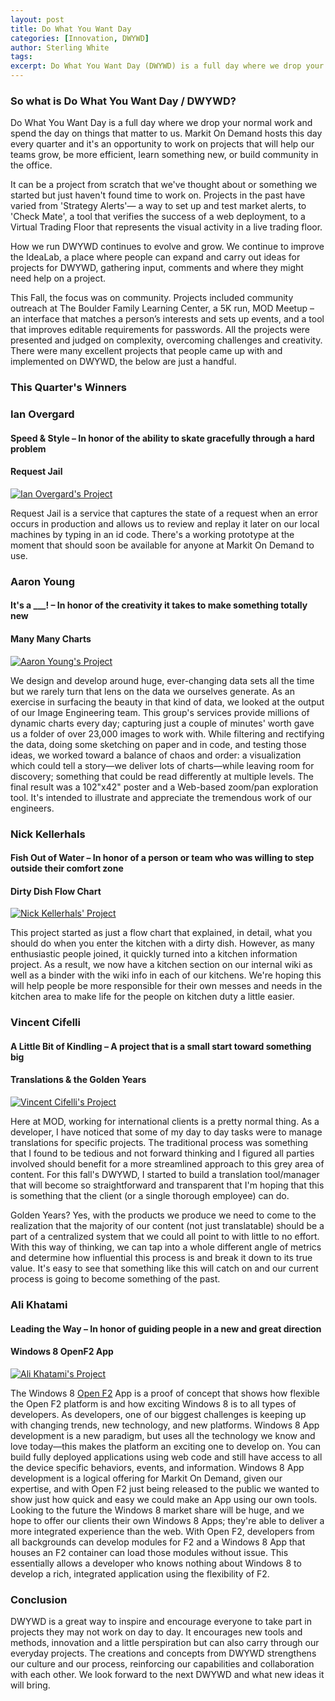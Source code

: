 ```yaml
---
layout: post
title: Do What You Want Day
categories: [Innovation, DWYWD]
author: Sterling White
tags: 
excerpt: Do What You Want Day (DWYWD) is a full day where we drop your normal work and spend the day on things that matter to us. Markit On Demand hosts this day every quarter and it's an opportunity to work on projects that will help our teams grow, be more efficient, learn something new, or build community in the office.
---
```


### So what is Do What You Want Day / DWYWD?
Do What You Want Day is a full day where we drop your normal work and spend the day on things that matter to us. Markit On Demand hosts this day every quarter and it's an opportunity to work on projects that will help our teams grow, be more efficient, learn something new, or build community in the office.

It can be a project from scratch that we've thought about or something we started but just haven't found time to work on. Projects in the past have varied from 'Strategy Alerts'— a way to set up and test market alerts, to 'Check Mate', a tool that verifies the success of a web deployment, to a Virtual Trading Floor that represents the visual activity in a live trading floor. 

How we run DWYWD continues to evolve and grow. We continue to improve the IdeaLab, a place where people can expand and carry out ideas for projects for DWYWD, gathering input, comments and where they might need help on a project.

This Fall, the focus was on community. Projects included community outreach at The Boulder Family Learning Center, a 5K run, MOD Meetup – an interface that matches a person’s interests and sets up events, and a tool that improves editable requirements for passwords. All the projects were presented and judged on complexity, overcoming challenges and creativity. There were many excellent projects that people came up with and implemented on DWYWD, the below are just a handful.

### This Quarter's Winners


### Ian Overgard
#### Speed & Style – In honor of the ability to skate gracefully through a hard problem
#### Request Jail
[![Ian Overgard's Project](media/2012/community/dwywd/ian/1@2x.png)](media/2012/community/dwywd/ian/1.png)

Request Jail is a service that captures the state of a request when an error occurs in production and allows us to review and replay it later on our local machines by typing in an id code. There's a working prototype at the moment that should soon be available for anyone at Markit On Demand to use.


### Aaron Young
#### It's a ___! – In honor of the creativity it takes to make something totally new
#### Many Many Charts
[![Aaron Young's Project](media/2012/community/dwywd/nick/1@2x.png)](media/2012/community/dwywd/nick/1.png)

We design and develop around huge, ever-changing data sets all the time but we rarely turn that lens on the data we ourselves generate. As an exercise in surfacing the beauty in that kind of data, we looked at the output of our Image Engineering team. This group's services provide millions of dynamic charts every day; capturing just a couple of minutes' worth gave us a folder of over 23,000 images to work with. While filtering and rectifying the data, doing some sketching on paper and in code, and testing those ideas, we worked toward a balance of chaos and order: a visualization which could tell a story—we deliver lots of charts—while leaving room for discovery; something that could be read differently at multiple levels. The final result was a 102"x42" poster and a Web-based zoom/pan exploration tool. It's intended to illustrate and appreciate the tremendous work of our engineers.


### Nick Kellerhals
#### Fish Out of Water – In honor of a person or team who was willing to step outside their comfort zone
#### Dirty Dish Flow Chart
[![Nick Kellerhals' Project](media/2012/community/dwywd/nick/1@2x.png)](media/2012/community/dwywd/nick/1.png)

This project started as just a flow chart that explained, in detail, what you should do when you enter the kitchen with a dirty dish. However, as many enthusiastic people joined, it quickly turned into a kitchen information project. As a result, we now have a kitchen section on our internal wiki as well as a binder with the wiki info in each of our kitchens. We're hoping this will help people be more responsible for their own messes and needs in the kitchen area to make life for the people on kitchen duty a little easier.


### Vincent Cifelli
#### A Little Bit of Kindling – A project that is a small start toward something big
#### Translations & the Golden Years
[![Vincent Cifelli's Project](media/2012/community/dwywd/vincent/1@2x.png)](media/2012/community/dwywd/vincent/1.png)

Here at MOD, working for international clients is a pretty normal thing. As a developer, I have noticed that some of my day to day tasks were to manage translations for specific projects. The traditional process was something that I found to be tedious and not forward thinking and I figured all parties involved should benefit for a more streamlined approach to this grey area of content. For this fall's DWYWD, I started to build a translation tool/manager that will become so straightforward and transparent that I'm hoping that this is something that the client (or a single thorough employee) can do. 

Golden Years? Yes, with the products we produce we need to come to the realization that the majority of our content (not just translatable) should be a part of a centralized system that we could all point to with little to no effort. With this way of thinking, we can tap into a whole different angle of metrics and determine how influential this process is and break it down to its true value. It's easy to see that something like this will catch on and our current process is going to become something of the past.


### Ali Khatami
#### Leading the Way – In honor of guiding people in a new and great direction
#### Windows 8 OpenF2 App
[![Ali Khatami's Project](media/2012/community/dwywd/ali/1@2x.png)](media/2012/community/dwywd/ali/1.png)

The Windows 8 [Open F2](http://www.openf2.org/) App is a proof of concept that shows how flexible the Open F2 platform is and how exciting Windows 8 is to all types of developers. As developers, one of our biggest challenges is keeping up with changing trends, new technology, and new platforms. Windows 8 App development is a new paradigm, but uses all the technology we know and love today—this makes the platform an exciting one to develop on. You can build fully deployed applications using web code and still have access to all the device specific behaviors, events, and information. Windows 8 App development is a logical offering for Markit On Demand, given our expertise, and with Open F2 just being released to the public we wanted to show just how quick and easy we could make an App using our own tools. Looking to the future the Windows 8 market share will be huge, and we hope to offer our clients their own Windows 8 Apps; they're able to deliver a more integrated experience than the web. With Open F2, developers from all backgrounds can develop modules for F2 and a Windows 8 App that houses an F2 container can load those modules without issue. This essentially allows a developer who knows nothing about Windows 8 to develop a rich, integrated application using the flexibility of F2.

### Conclusion
DWYWD is a great way to inspire and encourage everyone to take part in projects they may not work on day to day. It encourages new tools and methods, innovation and a little perspiration but can also carry through our everyday projects. The creations and concepts from DWYWD strengthens our culture and our process, reinforcing our capabilities and collaboration with each other. We look forward to the next DWYWD and what new ideas it will bring.